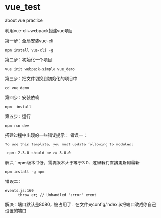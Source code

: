 # vue_test
about vue practice

利用vue-cli+webpack搭建vue项目


第一步：全局安装vue-cli
 ```
 npm install vue-cli -g
 ```
 第二步：初始化一个项目
 ```
 vue init webpack-simple vue_demo
 ```
 第三步：把文件切换到初始化的项目中
 ```
 cd vue_demo
 ```
 第四步：安装依赖
 ```
 npm  install
 ```
 第五步：运行
 ```
 npm run dev
 ```
 
 搭建过程中出现的一些错误提示：
 错误一：
 ```
 To use this template, you must update following to modules:

  npm: 2.3.0 should be >= 3.0.0

 ```
 解决：npm版本过低，需要版本大于等于3.0，这里我们直接更新到最新
```
npm install -g npm
```
错误二：
```
events.js:160
      throw er; // Unhandled 'error' event
```
解决：端口默认是8080，被占用了，在文件夹config/index.js把端口改成你自己设置的端口
 

